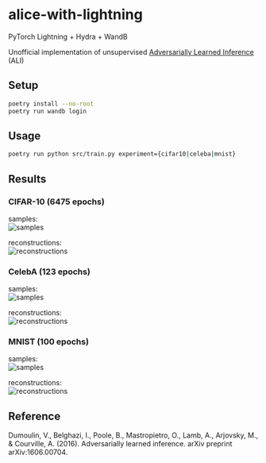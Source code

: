 # alice-with-lightning

PyTorch Lightning + Hydra + WandB

Unofficial implementation of unsupervised [Adversarially Learned Inference](https://arxiv.org/abs/1606.00704) (ALI)

## Setup

```bash
poetry install --no-root
poetry run wandb login
```

## Usage

```bash
poetry run python src/train.py experiment={cifar10|celeba|mnist}
```

## Results

### CIFAR-10 (6475 epochs)

samples:\
![samples](https://github.com/user-attachments/assets/a56dedc5-2c10-4e57-b249-0d1f1226c696)

reconstructions:\
![reconstructions](https://github.com/user-attachments/assets/23015d08-d43c-4f8e-8e47-55ef5494d882)


### CelebA (123 epochs)

samples:\
![samples](https://github.com/user-attachments/assets/405030cd-a59c-44b6-aa31-94b4f1ad77ea)


reconstructions:\
![reconstructions](https://github.com/user-attachments/assets/6b1cb750-dde4-44a1-9fb6-bdff39bf88d6)


### MNIST (100 epochs)

samples:\
![samples](https://github.com/user-attachments/assets/b7c4cb63-3901-4435-9b76-310d06dd71dd)

reconstructions:\
![reconstructions](https://github.com/user-attachments/assets/4dad7157-e32e-4e03-8ac8-2e52712be2e5)


## Reference

Dumoulin, V., Belghazi, I., Poole, B., Mastropietro, O., Lamb, A., Arjovsky, M., & Courville, A. (2016). Adversarially learned inference. arXiv preprint arXiv:1606.00704.